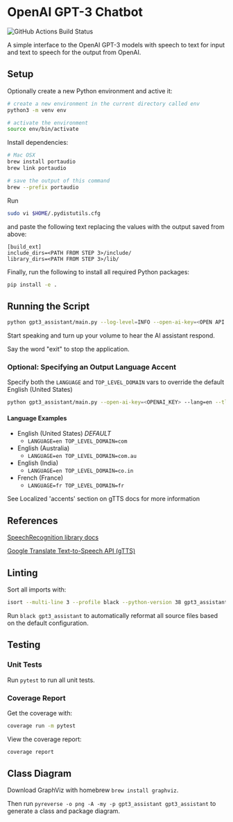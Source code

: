 # OpenAI GPT-3 Chatbot

![GitHub Actions Build Status](https://github.com/jakecyr/openai-gpt3-chatbot/actions/workflows/test-application.yml/badge.svg)


A simple interface to the OpenAI GPT-3 models with speech
to text for input and text to speech for the output from OpenAI.

## Setup

Optionally create a new Python environment and active it:

```bash
# create a new environment in the current directory called env
python3 -m venv env

# activate the environment
source env/bin/activate
```

Install dependencies:

```bash
# Mac OSX
brew install portaudio
brew link portaudio

# save the output of this command
brew --prefix portaudio
```

Run

```bash
sudo vi $HOME/.pydistutils.cfg
```

and paste the following text replacing the values with the output saved from above:

```text
[build_ext]
include_dirs=<PATH FROM STEP 3>/include/
library_dirs=<PATH FROM STEP 3>/lib/
```

Finally, run the following to install all required Python packages:

```bash
pip install -e .
```

## Running the Script

```bash
python gpt3_assistant/main.py --log-level=INFO --open-ai-key=<OPEN API SECRET KEY HERE>
```

Start speaking and turn up your volume to hear the AI
assistant respond.

Say the word "exit" to stop the application.

### Optional: Specifying an Output Language Accent

Specify both the `LANGUAGE` and `TOP_LEVEL_DOMAIN` vars to override the default English (United States)

```bash
python gpt3_assistant/main.py --open-ai-key=<OPENAI_KEY> --lang=en --tld=com
```

#### Language Examples

* English (United States) *DEFAULT*
    * `LANGUAGE=en TOP_LEVEL_DOMAIN=com`
* English (Australia)
    * `LANGUAGE=en TOP_LEVEL_DOMAIN=com.au`
* English (India)
    * `LANGUAGE=en TOP_LEVEL_DOMAIN=co.in`
* French (France)
    * `LANGUAGE=fr TOP_LEVEL_DOMAIN=fr`

See Localized 'accents' section on gTTS docs for more information

## References

[SpeechRecognition library docs](https://pypi.org/project/SpeechRecognition/1.2.3)

[Google Translate Text-to-Speech API (gTTS)](https://gtts.readthedocs.io/en/latest/module.html#)

## Linting

Sort all imports with:

```bash
isort --multi-line 3 --profile black --python-version 38 gpt3_assistant
```

Run `black gpt3_assistant` to automatically reformat all source files
based on the default configuration.

## Testing

### Unit Tests

Run `pytest` to run all unit tests.

### Coverage Report

Get the coverage with:

```bash
coverage run -m pytest
```

View the coverage report:

```bash
coverage report
```


## Class Diagram

Download GraphViz with homebrew `brew install graphviz`.

Then run `pyreverse -o png -A -my -p gpt3_assistant gpt3_assistant` to generate
a class and package diagram.
